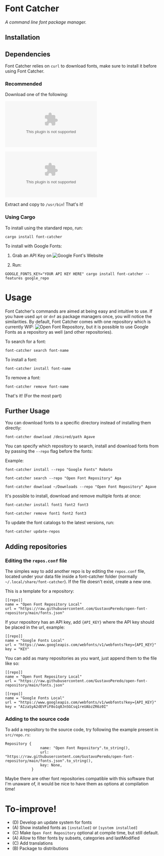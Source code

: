 # Font Catcher

*A command line font package manager.*

## Installation

## Dependencies

Font Catcher relies on `curl` to download fonts, make sure to install it before using Font Catcher.

### Recommended

Download one of the following:

![Standard repo](https://github.com/GustavoPeredo/Font-Catcher/releases/download/v1.0.1/font-catcher.zip)

![Standard repo + Google Fonts (Recommended)](https://github.com/GustavoPeredo/Font-Catcher/releases/download/v1.0.1/font-catcher.g.zip)

Extract and copy to `/usr/bin`! That's it!

### Using Cargo

To install using the standard repo, run:

```
cargo install font-catcher
```

To install with Google Fonts:

1. Grab an API Key on ![Google Font's Website](https://developers.google.com/fonts/docs/developer_api)

2. Run:

```
GOOGLE_FONTS_KEY="YOUR API KEY HERE" cargo install font-catcher --features google_repo
```

# Usage

Font Catcher's commands are aimed at being easy and intuitive to use. If you have used `apt` or `dnf` as package managers once, you will notice the similarities. By default, Font Catcher comes with one repository which is currently WIP: ![Open Font Repository](https://github.com/GustavoPeredo/open-font-repository), but it is possible to use Google Fonts as a repository as well (and other repositories).

To search for a font:

```
font-catcher search font-name
```

To install a font:

```
font-catcher install font-name
```

To remove a font:

```
font-catcher remove font-name
```

That's it! (For the most part)

## Further Usage

You can download fonts to a specific directory instead of installing them directly:

```
font-catcher download /desired/path Agave
```

You can specify which repository to search, install and download fonts from by passing the `--repo` flag before the fonts:

Example:

```
font-catcher install --repo "Google Fonts" Roboto

font-catcher search --repo "Open Font Repository" Aga

font-catcher download ~/Downloads --repo "Open Font Repository" Agave
``` 

It's possible to install, download and remove multiple fonts at once:

```
font-catcher install font1 font2 font3

font-catcher remove font1 font2 font3
```

To update the font catalogs to the latest versions, run:

```
font-catcher update-repos
```

## Adding repositories

### Editing the `repos.conf` file

The simples way to add another repo is by editing the `repos.conf` file, located under your data file inside a font-catcher folder (normally `~/.local/share/font-catcher`). If the file doesn't exist, create a new one.

This is a template for a repository:

```
[[repo]]
name = "Open Font Repository Local"
url = "https://raw.githubusercontent.com/GustavoPeredo/open-font-repository/main/fonts.json"

```

If your repository has an API key, add `{API_KEY}` where the API key should be placed in the url, example:

```
[[repo]]
name = "Google Fonts Local"
url = "https://www.googleapis.com/webfonts/v1/webfonts?key={API_KEY}"
key = "KEY"

```

You can add as many repositories as you want, just append them to the file like so:

```
[[repo]]
name = "Open Font Repository Local"
url = "https://raw.githubusercontent.com/GustavoPeredo/open-font-repository/main/fonts.json"

[[repo]]
name = "Google Fonts Local"
url = "https://www.googleapis.com/webfonts/v1/webfonts?key={API_KEY}"
key = "AIzaSyA2dEVFiF8o1q8JnSGCsq1reUAbzZR6z0I"
```

### Adding to the source code

To add a repository to the source code, try following the example present in `src/repo.rs`:

```
Repository {
                name: "Open Font Repository".to_string(),
                url: "https://raw.githubusercontent.com/GustavoPeredo/open-font-repository/main/fonts.json".to_string(),
                key: None,
            }
```

Maybe there are other font repositories compatible with this software that I'm unaware of, it would be nice to have them as options at compilation time!

# To-improve!

* (D) Develop an update system for fonts
* (A) Show installed fonts as `[installed]` or `[system installed]`
* \(C\) Make `Open Font Repository` optional at compile time, but still default.
* (A) Allow to filter fonts by subsets, categories and lastModified
* \(C\) Add translations
* (B) Package to distributions
